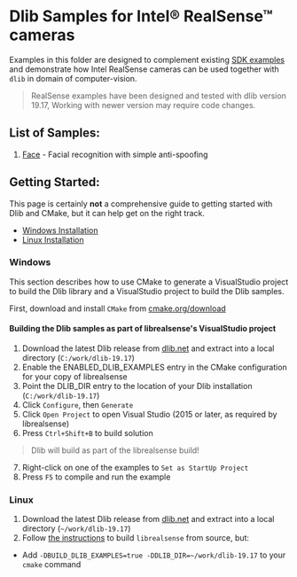 # Dlib Samples for Intel® RealSense™ cameras
Examples in this folder are designed to complement existing [SDK examples](../../examples) and demonstrate how Intel RealSense cameras can be used together with `dlib` in domain of computer-vision.

> RealSense examples have been designed and tested with dlib version 19.17,
> Working with newer version may require code changes.

## List of Samples:
1. [Face](./face) - Facial recognition with simple anti-spoofing

## Getting Started:
This page is certainly **not** a comprehensive guide to getting started with Dlib and CMake, but it can help get on the right track.

* [Windows Installation](#windows)
* [Linux Installation](#linux)

### Windows
This section describes how to use CMake to generate a VisualStudio project to build the Dlib library and a VisualStudio project to build the Dlib samples.

First, download and install `CMake` from [cmake.org/download](https://cmake.org/download/)

#### Building the Dlib samples as part of librealsense's VisualStudio project
1. Download the latest Dlib release from [dlib.net](http://dlib.net/) and extract into a local directory (`C:/work/dlib-19.17`)
2. Enable the ENABLED_DLIB_EXAMPLES entry in the CMake configuration for your copy of librealsense
3. Point the DLIB_DIR entry to the location of your Dlib installation (`C:/work/dlib-19.17`)
4. Click `Configure`, then `Generate`
5. Click `Open Project` to open Visual Studio (2015 or later, as required by librealsense)
6. Press `Ctrl+Shift+B` to build solution

> Dlib will build as part of the librealsense build!

7. Right-click on one of the examples to `Set as StartUp Project`
8. Press `F5` to compile and run the example


### Linux

1. Download the latest Dlib release from [dlib.net](http://dlib.net/) and extract into a local directory (`~/work/dlib-19.17`)
2. Follow [the instructions](https://github.com/IntelRealSense/librealsense/blob/master/doc/installation_linux_manual.md) to build `librealsense` from source, but:
 * Add `-DBUILD_DLIB_EXAMPLES=true -DDLIB_DIR=~/work/dlib-19.17` to your `cmake` command
